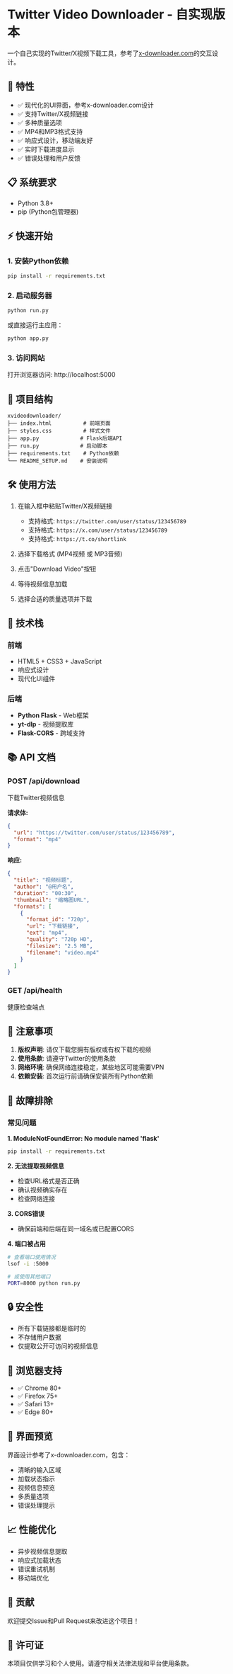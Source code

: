 # Twitter Video Downloader - 自实现版本

一个自己实现的Twitter/X视频下载工具，参考了[x-downloader.com](https://x-downloader.com/)的交互设计。

## 🚀 特性

- ✅ 现代化的UI界面，参考x-downloader.com设计
- ✅ 支持Twitter/X视频链接
- ✅ 多种质量选项
- ✅ MP4和MP3格式支持
- ✅ 响应式设计，移动端友好
- ✅ 实时下载进度显示
- ✅ 错误处理和用户反馈

## 📋 系统要求

- Python 3.8+
- pip (Python包管理器)

## ⚡ 快速开始

### 1. 安装Python依赖

```bash
pip install -r requirements.txt
```

### 2. 启动服务器

```bash
python run.py
```

或直接运行主应用：

```bash
python app.py
```

### 3. 访问网站

打开浏览器访问: http://localhost:5000

## 📁 项目结构

```
xvideodownloader/
├── index.html          # 前端页面
├── styles.css          # 样式文件
├── app.py             # Flask后端API
├── run.py             # 启动脚本
├── requirements.txt    # Python依赖
└── README_SETUP.md    # 安装说明
```

## 🛠️ 使用方法

1. 在输入框中粘贴Twitter/X视频链接
   - 支持格式: `https://twitter.com/user/status/123456789`
   - 支持格式: `https://x.com/user/status/123456789`
   - 支持格式: `https://t.co/shortlink`

2. 选择下载格式 (MP4视频 或 MP3音频)

3. 点击"Download Video"按钮

4. 等待视频信息加载

5. 选择合适的质量选项并下载

## 🔧 技术栈

### 前端
- HTML5 + CSS3 + JavaScript
- 响应式设计
- 现代化UI组件

### 后端
- **Python Flask** - Web框架
- **yt-dlp** - 视频提取库
- **Flask-CORS** - 跨域支持

## 📚 API 文档

### POST /api/download

下载Twitter视频信息

**请求体:**
```json
{
  "url": "https://twitter.com/user/status/123456789",
  "format": "mp4"
}
```

**响应:**
```json
{
  "title": "视频标题",
  "author": "@用户名",
  "duration": "00:30",
  "thumbnail": "缩略图URL",
  "formats": [
    {
      "format_id": "720p",
      "url": "下载链接",
      "ext": "mp4",
      "quality": "720p HD",
      "filesize": "2.5 MB",
      "filename": "video.mp4"
    }
  ]
}
```

### GET /api/health

健康检查端点

## 🚨 注意事项

1. **版权声明**: 请仅下载您拥有版权或有权下载的视频
2. **使用条款**: 请遵守Twitter的使用条款
3. **网络环境**: 确保网络连接稳定，某些地区可能需要VPN
4. **依赖安装**: 首次运行前请确保安装所有Python依赖

## 🐛 故障排除

### 常见问题

**1. ModuleNotFoundError: No module named 'flask'**
```bash
pip install -r requirements.txt
```

**2. 无法提取视频信息**
- 检查URL格式是否正确
- 确认视频确实存在
- 检查网络连接

**3. CORS错误**
- 确保前端和后端在同一域名或已配置CORS

**4. 端口被占用**
```bash
# 查看端口使用情况
lsof -i :5000

# 或使用其他端口
PORT=8000 python run.py
```

## 🔒 安全性

- 所有下载链接都是临时的
- 不存储用户数据
- 仅提取公开可访问的视频信息

## 📱 浏览器支持

- ✅ Chrome 80+
- ✅ Firefox 75+
- ✅ Safari 13+
- ✅ Edge 80+

## 🎨 界面预览

界面设计参考了x-downloader.com，包含：
- 清晰的输入区域
- 加载状态指示
- 视频信息预览
- 多质量选项
- 错误处理提示

## 📈 性能优化

- 异步视频信息提取
- 响应式加载状态
- 错误重试机制
- 移动端优化

## 🤝 贡献

欢迎提交Issue和Pull Request来改进这个项目！

## 📄 许可证

本项目仅供学习和个人使用。请遵守相关法律法规和平台使用条款。 
